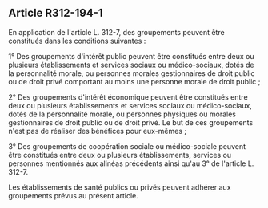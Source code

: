 ## Article R312-194-1

En application de l'article L. 312-7, des groupements peuvent être constitués dans les conditions suivantes :

1° Des groupements d'intérêt public peuvent être constitués entre deux ou plusieurs établissements et
services sociaux ou médico-sociaux, dotés de la personnalité morale, ou personnes morales gestionnaires de
droit public ou de droit privé comportant au moins une personne morale de droit public ;

2° Des groupements d'intérêt économique peuvent être constitués entre deux ou plusieurs établissements et
services sociaux ou médico-sociaux, dotés de la personnalité morale, ou personnes physiques ou morales
gestionnaires de droit public ou de droit privé. Le but de ces groupements n'est pas de réaliser des bénéfices
pour eux-mêmes ;

3° Des groupements de coopération sociale ou médico-sociale peuvent être constitués entre deux ou
plusieurs établissements, services ou personnes mentionnés aux alinéas précédents ainsi qu'au 3° de l'article
L. 312-7.

Les établissements de santé publics ou privés peuvent adhérer aux groupements prévus au présent article.

